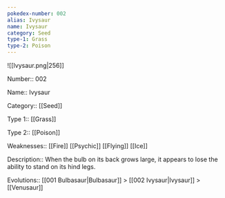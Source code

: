 ```yaml
---
pokedex-number: 002
alias: Ivysaur
name: Ivysaur
category: Seed
type-1: Grass
type-2: Poison
---
```


![[Ivysaur.png|256]]

Number:: 002

Name:: Ivysaur

Category:: [[Seed]]

Type 1:: [[Grass]]

Type 2:: [[Poison]]

Weaknesses:: [[Fire]] [[Psychic]] [[Flying]] [[Ice]]

Description:: When the bulb on its back grows large, it appears to lose the ability to stand on its hind legs.

Evolutions:: [[001 Bulbasaur|Bulbasaur]] > [[002 Ivysaur|Ivysaur]] > [[Venusaur]]